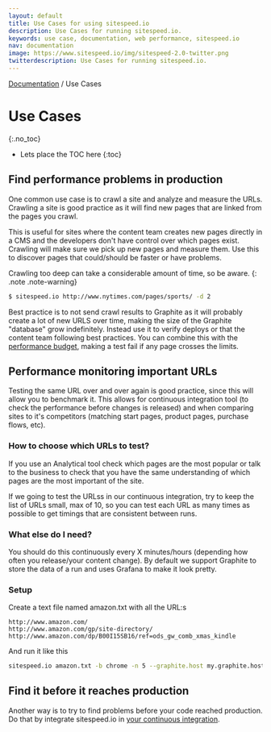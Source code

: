 ```yaml
---
layout: default
title: Use Cases for using sitespeed.io
description: Use Cases for running sitespeed.io.
keywords: use case, documentation, web performance, sitespeed.io
nav: documentation
image: https://www.sitespeed.io/img/sitespeed-2.0-twitter.png
twitterdescription: Use Cases for running sitespeed.io.
---
```

[Documentation]({{site.baseurl}}/documentation/sitespeed.io/) / Use Cases

# Use Cases
{:.no_toc}

* Lets place the TOC here
{:toc}

## Find performance problems in production
One common use case is to crawl a site and analyze and measure the URLs. Crawling a site is good practice as it will find new pages that are linked from the pages you crawl.

This is useful for sites where the content team creates new pages directly in a CMS and the developers don't have control over which pages exist. Crawling will make sure we pick up new pages and measure them. Use this to discover pages that could/should be faster or have problems.

Crawling too deep can take a considerable amount of time, so be aware.
{: .note .note-warning}

~~~bash
$ sitespeed.io http://www.nytimes.com/pages/sports/ -d 2
~~~

Best practice is to not send crawl results to Graphite as it will probably create a lot of new URLS over time, making the size of the Graphite "database" grow indefinitely. Instead use it to verify deploys or that the content team following best practices. You can combine this with the [performance budget](../performance-budget/), making a test fail if any page crosses the limits.

## Performance monitoring important URLs

Testing the same URL over and over again is good practice, since this will allow you to benchmark it. This allows for continuous integration tool (to check the performance before changes is released) and when comparing sites to it's competitors (matching start pages, product pages, purchase flows, etc).

### How to choose which URLs to test?

If you use an Analytical tool check which pages are the most popular or talk to the business to check that you have the same understanding of which pages are the most important of the site.

If we going to test the URLss in our continuous integration, try to keep the list of URLs small, max of 10, so you can test each URL as many times as possible to get timings that are consistent between runs.

### What else do I need?
You should do this continuously every X minutes/hours (depending how often you release/your content change). By default we support Graphite to store the data of a run and uses Grafana to make it look pretty.

### Setup

Create a text file named amazon.txt with all the URL:s

~~~
http://www.amazon.com/
http://www.amazon.com/gp/site-directory/
http://www.amazon.com/dp/B00I15SB16/ref=ods_gw_comb_xmas_kindle
~~~

And run it like this

~~~bash
sitespeed.io amazon.txt -b chrome -n 5 --graphite.host my.graphite.host
~~~

## Find it before it reaches production
Another way is to try to find problems before your code reached production. Do that by integrate sitespeed.io in [your continuous integration](../continuous-integration/).
